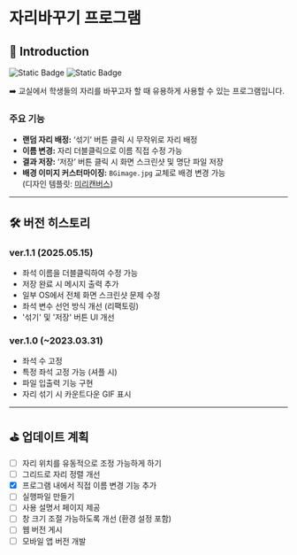 # 자리바꾸기 프로그램

## 📌 Introduction

<img alt="Static Badge" src="https://img.shields.io/badge/python-%233776AB?style=for-the-badge&logo=python&logoColor=white"> <img alt="Static Badge" src="https://img.shields.io/badge/PyQt5-%2341CD52?style=for-the-badge&logo=Qt&logoColor=white">

➡️ 교실에서 학생들의 자리를 바꾸고자 할 때 유용하게 사용할 수 있는 프로그램입니다.  


### 주요 기능

- **랜덤 자리 배정:** ‘섞기’ 버튼 클릭 시 무작위로 자리 배정
- **이름 변경:** 자리 더블클릭으로 이름 직접 수정 가능
- **결과 저장:** ‘저장’ 버튼 클릭 시 화면 스크린샷 및 명단 파일 저장
- **배경 이미지 커스터마이징:** `BGimage.jpg` 교체로 배경 변경 가능  
  (디자인 템플릿: [미리캔버스](https://www.miricanvas.com/v/14lv5s5))

---

## 🛠️ 버전 히스토리

### ver.1.1 (2025.05.15)

- 좌석 이름을 더블클릭하여 수정 가능
- 저장 완료 시 메시지 출력 추가
- 일부 OS에서 전체 화면 스크린샷 문제 수정
- 좌석 변수 선언 방식 개선 (리팩토링)
- '섞기' 및 '저장' 버튼 UI 개선

### ver.1.0 (~2023.03.31)

- 좌석 수 고정
- 특정 좌석 고정 가능 (셔플 시)
- 파일 입출력 기능 구현
- 자리 섞기 시 카운트다운 GIF 표시

---

## ⛳️ 업데이트 계획

- [ ] 자리 위치를 유동적으로 조정 가능하게 하기
- [ ] 그리드로 자리 정렬 개선
- [x] 프로그램 내에서 직접 이름 변경 기능 추가
- [ ] 실행파일 만들기
- [ ] 사용 설명서 페이지 제공
- [ ] 창 크기 조절 가능하도록 개선 (환경 설정 포함)
- [ ] 웹 버전 게시
- [ ] 모바일 앱 버전 개발
